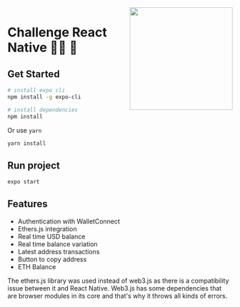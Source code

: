 <img align='right' src="https://cdn.discordapp.com/attachments/842857216235405325/974074866049376356/F59225E5-6C4A-4DFB-B5B5-B2C84399CCB4_iphone12promaxgraphite_portrait.png" width="230">

# Challenge React Native 👨‍💻 📱

## Get Started

```bash
# install expo cli
npm install -g expo-cli
```

```bash
# install dependencies
npm install
```

Or use `yarn`

```bash
yarn install
```

## Run project

```bash
expo start
```

## Features

- Authentication with WalletConnect
- Ethers.js integration
- Real time USD balance
- Real time balance variation
- Latest address transactions
- Button to copy address
- ETH Balance

The ethers.js library was used instead of web3.js as there is a compatibility issue between it and React Native. Web3.js has some dependencies that are browser modules in its core and that's why it throws all kinds of errors.
